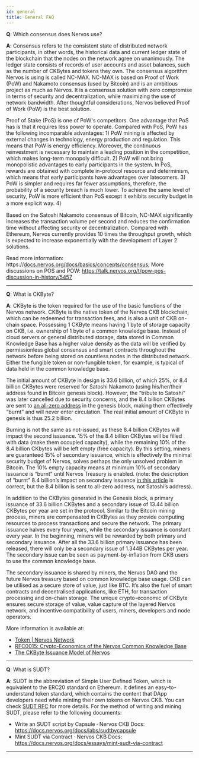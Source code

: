 ```yaml
---
id: general
title: General FAQ
---
```


**Q**: Which consensus does Nervos use?

**A**: Consensus refers to the consistent state of distributed network participants, in other words, the historical data and current ledger state of the blockchain that the nodes on the network agree on unanimously. The ledger state consists of records of user accounts and asset balances, such as the number of CKBytes and tokens they own. The consensus algorithm Nervos is using is called NC-MAX. NC-MAX is based on Proof of Work (PoW) and Nakamoto consensus (used by Bitcoin) and is an ambitious project as much as Nervos. It is a consensus solution with zero compromise in terms of security and decentralization, while maximizing the use of network bandwidth. After thoughtful considerations, Nervos believed Proof of Work (PoW) is the best solution.

Proof of Stake (PoS) is one of PoW's competitors. One advantage that PoS has is that it requires less power to operate. Compared with PoS, PoW has the following incomparable advantages: 1) PoW mining is affected by external changes in technology, energy production and regulation. This means that PoW is energy efficiency. Moreover, the continuous reinvestment is necessary to maintain a leading position in the competition, which makes long-term monopoly difficult. 2) PoW will not bring monopolistic advantages to early participants in the system. In PoS, rewards are obtained with complete in-protocol resource and determinism, which means that early participants have advantages over latecomers. 3) PoW is simpler and requires far fewer assumptions, therefore, the probability of a security breach is much lower. To achieve the same level of security, PoW is more efficient than PoS except it exhibits security budget in a more explicit way. 4）

Based on the Satoshi Nakamoto consensus of Bitcoin, NC-MAX significantly increases the transaction volume per second and reduces the confirmation time without affecting security or decentralization. Compared with Ethereum, Nervos currently provides 10 times the throughput growth, which is expected to increase exponentially with the development of Layer 2 solutions.

Read more information: https://[docs.nervos.org/docs/basics/concepts/consensus](http://docs.nervos.org/docs/basics/concepts/consensus);
More discussions on POS and POW: https://talk.nervos.org/t/pow-pos-discussion-in-history/5457

---

**Q**: What is CKByte?

**A**: CKByte is the token required for the use of the basic functions of the Nervos network. CKByte is the native token of the Nervos CKB blockchain, which can be redeemed for transaction fees, and is also a unit of CKB on-chain space. Possessing 1 CKByte means having 1 byte of storage capacity on CKB, i.e. ownership of 1 byte of a common knowledge base. Instead of cloud servers or general distributed storage, data stored in Common Knowledge Base has a higher value density as the data will be verified by permissionless global consensus and smart contracts throughout the network before being stored on countless nodes in the distributed network. Either the fungible token or non-fungible token, for example, is typical of data held in the common knowledge base.

The initial amount of CKByte in design is 33.6 billion, of which 25%, or 8.4 billion CKBytes were reserved for Satoshi Nakamoto (using his/her/their address found in Bitcoin genesis block). However, the “tribute to Satoshi“ was later cancelled due to security concerns, and the 8.4 billion CKBytes are sent to [an all-zero address](https://explorer.nervos.org/address/ckb1qgqqqqqqqqqqqqqqqqqqqqqqqqqqqqqqqqqqqqqqqqqqqqqqqqqqqchfq7c4e0e864p98x0t7mc0k58thz83s97znnd) in the genesis block, making them effectively “burnt” and will never enter circulation. The real initial amount of CKByte in genesis is thus 25.2 billion.

Burning is not the same as not-issued, as these 8.4 billion CKBytes will impact the second issuance. 15% of the 8.4 billion CKBytes will be filled with data (make them occupied capacity), while the remaining 10% of the 8.4 billion CKbytes will be left empty (free capacity). By this setting, miners are guaranteed 15% of secondary issuance, which is effectively the minimal security budget of Nervos, solves perhaps the only unsolved problem in Bitcoin. The 10% empty capacity means at minimum 10% of secondary issuance is “burnt” until Nervos Treasury is enabled. (note: the description of “burnt” 8.4 billion’s impact on secondary issuance [in this article](https://talk.nervos.org/t/nervos-ckbyte-distribution-and-why-we-are-burning-25-in-the-genesis-block/3503) is correct, but the 8.4 billion is sent to all-zero address, not Satoshi’s address).

In addition to the CKBytes generated in the Genesis block, a primary issuance of 33.6 billion CKBytes and a secondary issue of 13.44 billion CKBytes per year are set in the protocol. Similar to the Bitcoin mining process, miners are compensated in CKBytes as they provide computing resources to process transactions and secure the network. The primary issuance halves every four years, while the secondary issuance is constant every year. In the beginning, miners will be rewarded by both primary and secondary issuance. After all the 33.6 billion primary issuance has been released, there will only be a secondary issue of 1.344B CKBytes per year. The secondary issue can be seen as payment-by-inflation from CKB users to use the common knowledge base.

The secondary issuance is shared by miners, the Nervos DAO and the future Nervos treasury based on common knowledge base usage. CKB can be utilised as a secure store of value, just like BTC. It’s also the fuel of smart contracts and decentralised applications, like ETH, for transaction processing and on-chain storage. The unique crypto-economic of CKByte ensures secure storage of value, value capture of the layered Nervos network, and incentive compatibility of users, miners, developers and node operators.

More information is available at:

- [Token | Nervos Network](https://www.nervos.org/token)
- [RFC0015: Crypto-Economics of the Nervos Common Knowledge Base](https://github.com/nervosnetwork/rfcs/blob/master/rfcs/0015-ckb-cryptoeconomics/0015-ckb-cryptoeconomics.md)
- [The CKByte Issuance Model of Nervos](https://talk.nervos.org/t/the-ckbyte-issuance-model-of-nervos/5321)

---

**Q**: What is SUDT?

**A**: SUDT is the abbreviation of Simple User Defined Token, which is equivalent to the ERC20 standard on Ethereum. It defines an easy-to-understand token standard, which contains the content that DApp developers need while minting their own tokens on Nervos CKB. You can check [SUDT RFC](https://github.com/nervosnetwork/rfcs/blob/master/rfcs/0025-simple-udt/0025-simple-udt.md) for more details. For the method of writing and mining SUDT, please refer to the following documents:

- Write an SUDT script by Capsule · Nervos CKB Docs:  https://docs.nervos.org/docs/labs/sudtbycapsule
- Mint SUDT via Contract · Nervos CKB Docs: https://docs.nervos.org/docs/essays/mint-sudt-via-contract

---
